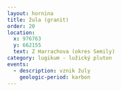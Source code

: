 ```yaml
---
layout: hornina
title: žula (granit)
order: 20
location:
  x: 976763
  y: 662155
  text: Z Harrachova (okres Semily)
category: lugikum - lužický pluton
events:
  - description: vznik žuly
    geologic-period: karbon
---
```


